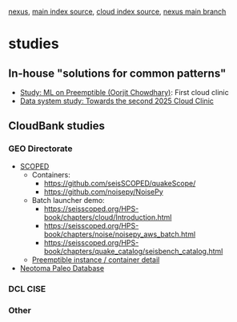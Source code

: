 [nexus](https://robfatland.github.io/nexus), [main index source](https://github.com/robfatland/nexus/blob/gh-pages/index.md), 
[cloud index source](https://github.com/robfatland/nexus/blob/gh-pages/cloud/index.md), [nexus main branch](https://github.com/robfatland/nexus/tree/main)

# studies

## In-house "solutions for common patterns"


- [Study: ML on Preemptible (Oorjit Chowdhary)](https://github.com/oorjitchowdhary/ml-training-preemptible-vms/blob/main/README.md): First cloud clinic
- [Data system study: Towards the second 2025 Cloud Clinic](https://student-atomic-portal.azurewebsites.net/api/lookup?name=Carbon)


## CloudBank studies


### GEO Directorate


- [SCOPED](https://seisscoped.org)  
    - Containers:
        - https://github.com/seisSCOPED/quakeScope/
        - https://github.com/noisepy/NoisePy
    - Batch launcher demo:
        - https://seisscoped.org/HPS-book/chapters/cloud/Introduction.html
        - https://seisscoped.org/HPS-book/chapters/noise/noisepy_aws_batch.html
        - https://seisscoped.org/HPS-book/chapters/quake_catalog/seisbench_catalog.html
    - [Preemptible instance / container detail](https://github.com/SeisSCOPED/QuakeScope/blob/main/sb_catalog/configs/job_definition_picking.yaml)
- [Neotoma Paleo Database](https://www.neotomadb.org/)


### DCL CISE


### Other
